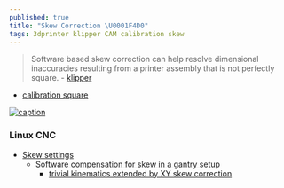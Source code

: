 ```yaml
---
published: true
title: "Skew Correction \U0001F4D0"
tags: 3dprinter klipper CAM calibration skew
---
```

> Software based skew correction can help resolve dimensional inaccuracies resulting from a printer assembly that is not perfectly square. - [klipper](https://www.klipper3d.org/Skew_Correction.html)

- [calibration square](https://www.thingiverse.com/thing:2563185/files)

[![caption](https://www.klipper3d.org/img/skew_lengths.png)](https://www.klipper3d.org/Skew_Correction.html)

### Linux CNC
- [ Skew settings](https://forum.linuxcnc.org/forum/38-general-linuxcnc-questions/26997-skew-settings)
	- [Software compensation for skew in a gantry setup ](https://forum.linuxcnc.org/forum/38-general-linuxcnc-questions/29100-software-compensation-for-skew-in-a-gantry-setup)
    	- [trivial kinematics extended by XY skew correction](http://wiki.linuxcnc.org/cgi-bin/wiki.pl?ContributedComponents#Kinematics)
